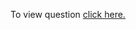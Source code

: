 To view question <a href="https://leetcode.com/problems/unique-paths-iii/" target="_blank">click here.</a>